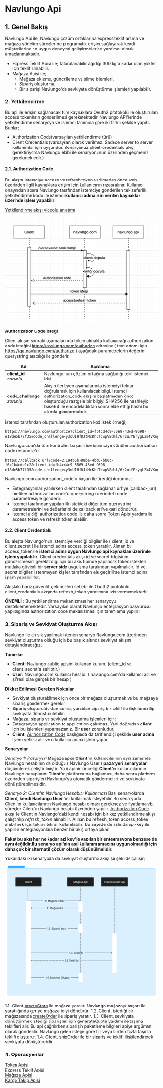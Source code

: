 # Navlungo Api

<a name="overview"></a>

## 1. Genel Bakış

Navlungo Api ile, Navlungo çözüm ortaklarına express teklif arama ve mağaza yönetim süreçlerine programatik erişim sağlayarak kendi müşterilerine en uygun deneyimi geliştirmelerine yardımcı olmak amaçlanmaktadır.

- Express Teklif Apisi ile; faturalanabilir ağırlığı 300 kg'a kadar olan yükler için teklif alınabilir.
- Mağaza Apisi ile;
  - Mağaza ekleme, güncelleme ve silme işlemleri,
  - Sipariş oluşturma,
  - Bir siparişi Navlungo'da sevkiyata dönüştürme işlemleri yapılabilir.

### 2. Yetkilendirme

Bu api ile erişim sağlanacak tüm kaynaklara OAuth2 protokolü ile oluşturulan access tokenların gönderilmesi gerekmektedir. Navlungo API'lerinde yetkilendirme senaryoya ve istemci tanımına göre iki farklı şekilde yapılır. Bunlar;

- Authorization Code(varsayılan yetkilendirme türü)
- Client Credentials (varsayılan olarak verilmez. Sadece server to server kullanımlar için uygundur. Senaryonuz client-credentials akışı gerektiriyorsa Navlungo ekibi ile senaryonunun üzerinden geçmeniz gerekmektedir.)

#### 2.1. Authorization Code

<a name="auth"></a>

Bu akışta istemciye access ve refresh token verilmeden önce web üzerinden ilgili kaynaklara erişim için kullanıcının rızası alınır. Kullanıcı onayından sonra Navlungo tarafından istemciye gönderilen tek seferlik yetkilendirme kodu ile istemci **kullanıcı adına izin verilen kaynaklar üzerinde işlem yapabilir**.

[Yetkilendirme akışı videolu anlatımı](https://www.loom.com/share/058aec858ee648f4a40390f811ad606b)

![AuthorizationCode](authorization/authorization_code_flow.png?raw=true "AuthorizationCode")

**Authorization Code İsteği**

Client akışın sonraki aşamalarında token almakta kullanacağı authorization code isteğini https://navlungo.com/authorize adresine ( test ortamı için https://qa.navlungo.com/authorize ) aşağıdaki parametrelerin değerini querystring aracılığı ile gönderir.

| Ad                               | Açıklama                                                                                                                                                                                                                                                                |
| -------------------------------- | ----------------------------------------------------------------------------------------------------------------------------------------------------------------------------------------------------------------------------------------------------------------------- |
| **client_id** <br>_zorunlu_      | Navlungo'nun çözüm ortağına sağladığı tekil istemci idsi                                                                                                                                                                                                                |
| **code_challenge** <br>_zorunlu_ | Akışın ilerleyen aşamalarında istemciyi tekrar doğrulamak için kullanılacak bilgi. Istemci authorization_code akışını başlatmadan önce oluşturduğu rastgele bir bilgiyi SHA256 ile hashleyip base64 ile encodeladıktan sonra elde ettiği hashi bu alanda göndermelidir. |

İstemci tarafından oluşturulan authorization kod istek örneği;

```
https://navlungo.com/authorize?client_id=fb4cd4c9-5569-43ed-9698-e18de5b77f35&code_challenge=y3oUIHf8JtMcKhLTcwpVBdal/6r2uJYErygLZb4VXog=
```

Navlungo.com'da tüm kontroller başarılı ise istemciye dönülen authorization code response'u

```
https://callback_url?code=27194b5b-88be-4bb6-bb0c-f6c1b4cde1c2&client_id=fb4cd4c9-5569-43ed-9698-e18de5b77f35&code_challenge=y3oUIHf8JtMcKhLTcwpVBdal/6r2uJYErygLZb4VXog=
```

Navlungo.com authorization_code'u başarı ile ürettiği durumda;

- Entegrasyonlar yapılırken client tarafından sağlanan url'ye (callback_url) üretilen authorization code'u querystring üzerindeki code parametresiyle gönderir.
- İstemci tarafından yapılan ilk istekteki diğer tüm querystring parametrelerini ve değerlerini de callback url'ye geri döndürür.
- İstemci aldığı authorization code ile daha sonra [Token Apisi](./token.md) yardımı ile access token ve refresh token alabilir.

#### 2.2. Client Credentials

Bu akışta Navlungo'nun istemciye verdiği bilgiler ile ( client_id ve client_secret ) ile istemci adına access_token yaratılır. Alınan bu access_token ile **istemci adına uygun Navlungo api kaynakları üzerinde işlem yapılabilir**. Client credentials akışı id ve secret bilgisinin gönderilmesini gerektirdiği için bu akış tipinde yapılacak token istekleri mutlaka güvenli bir **server side** uygulama tarafından yapılmalıdır. Id ve secret bilgileri istenmeyen kişiler tarafından ele geçirilirse istemci adına işlem yapabilirler.

Akıştaki bariz güvenlik çekinceleri sebebi ile Oauth2 protokolü client_credentials akışında refresh_token yaratımına izin vermemektedir.

**ÖNEMLİ** : Bu yetkilendirme mekanizması her senaryoyu desteklememektedir. Varsayılan olarak Navlungo entegrasyon başvurusu yapıldığında authorization code mekanizması için tanımlama yapılır!

### 3. Sipariş ve Sevkiyat Oluşturma Akışı

Navlungo ile en sık yapılmak istenen senaryo Navlungo.com üzerinden sevkiyat oluşturma olduğu için bu başlık altında sevkiyat akışını detaylandıracağız.

**Tanımlar**

- **Client**: Navlungo public apisini kullanan kurum. (client_id ve client_secret'a sahiptir.)
- **User**: Navlungo.com kullanıcı hesabı. ( navlungo.com'da kullanıcı adı ve şifresi olan gerçek bir hesap )

**Dikkat Edilmesi Gereken Noktalar**

- Sevkiyat oluşturabilmek için önce bir mağaza oluşturmak ve bu mağzaya sipariş göndermek gerekir.
- Sipariş oluşturulduktan sonra, yaratılan sipariş bir teklif ile ilişkilendirilip sevkiyata dönüştürülebilir.
- Mağaza, sipariş ve sevkiyat oluşturma işlemleri için;
- Entegrasyon application to application çalışmaz. Yani doğrudan **client** için bu işlemleri yapamazsınız. Bir **user** zorunludur.
- **Client**, [Authorization Code](#auth) başlığında da tariflendiği şekilde **user adına** işlem yetkisi alır ve o kullanıcı adına işlem yapar.

**Senaryolar**

_Senaryo 1: Pazaryeri_
Mağaza apisi **Client**'ın kullanıcılarının aynı zamanda Navlungo hesabının da olduğu ( Navlungo User ) **pazaryeri senaryoları** düşünülerek geliştirilmiştir. Yani apinin önceliği **Client**'ın kullanıcılarının Navlungo hesaplarını **Client**'ın platformuna bağlaması, daha sonra platform üzerinden siparişleri Navlungo'ya otomatik göndermeleri ve sevkiyata dönüştürebilmesidir.

_Senaryo 2: Client'ın Navlungo Hesabını Kullanması_
Bazı senaryolarda **Client**, **kendi Navlungo User** 'ını kullanmak isteyebilir. Bu senaryoda Client'ın kullanıcılarının Navlungo hesabı olması gerekmez ve fiyatlama vb. süreçler Client'ın Navlungo hesabı üzerinden yapılır. [Authorization Code](#auth) akışı ile Client'ın Navlungo'daki kendi hesabı için bir kez yetkilendirme akışı çalıştırılıp _refresh_token_ alınabilir. Alınan bu refresh_token access_token alabilmek için tekrar tekrar kullanılabilir. Bu sayede de aslında api-key ile yapılan entegrasyonlara benzer bir akış ortaya çıkar.

**Fakat bu akış her ne kadar api key'le yapılan bir entegrasyona benzese de aynı değildir.Bu senaryo api'nin asıl kullanım amacına uygun olmadığı için daha çok bir alternatif çözüm olarak düşünülmelidir.**

Yukarıdaki iki senaryoda da sevkiyat oluşturma akışı şu şekilde çalışır;

![Shipment Flow](shipment_flow.png?raw=true "AuthorizationCode")

1.1. Client [createStore](/store.md#createStore) ile mağaza yaratır. Navlungo mağazayı başarı ile yarattığında geriye mağaza id'yi döndürür.
1.2. Client, istediği bir mağazasında [createOrder](/store.md#createOrder) ile sipariş yaratır.
1.3. Client, sevkiyata dönüştürmek istediği siparişleri için [generateQuote](/quote.md#quotes) yardımı ile taşıma teklifleri alır. Bu api çağrılırken siparişin paketleme bilgileri apiye argüman olarak gönderilir. Navlungo gelen isteğe göre bir veya birden fazla taşıma teklifi oluşturur.
1.4. Client, [shipOrder](/store.md#shipOrder) ile bir sipariş ve teklifi ilişkilendirerek sevkiyata dönüştürebilir.

### 4. Operasyonlar

[Token Apisi](./token.md)<br>
[Express Teklif Apisi](./quote.md)<br>
[Mağaza Apisi](./store.md)<br>
[Kargo Takip Apisi](./cargoTracking.md)<br>

